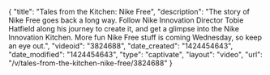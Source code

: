 {
    "title": "Tales from the Kitchen: Nike Free",
    "description": "The story of Nike Free goes back a long way. Follow Nike Innovation Director Tobie Hatfield along his journey to create it, and get a glimpse into the Nike Innovation Kitchen. More fun Nike Free stuff is coming Wednesday, so keep an eye out.",
    "videoid": "3824688",
    "date_created": "1424454643",
    "date_modified": "1424454643",
    "type": "captivate",
    "layout": "video",
    "url": "\/v\/tales-from-the-kitchen-nike-free\/3824688"
}